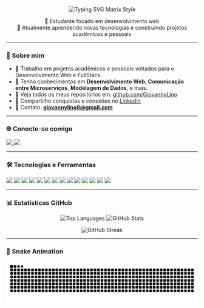<p align="center">
  <img src="https://readme-typing-svg.demolab.com?font=JetBrains+Mono&size=32&duration=3000&pause=1000&color=00FF00&center=true&vCenter=true&width=600&lines=Giovanny+Lino;Desenvolvedor+Web+%2F+Full+Stack" alt="Typing SVG Matrix Style" />
</p>

<p align="center">
  🔭 Estudante focado em desenvolvimento web<br/>
  🌱 Atualmente aprendendo novas tecnologias e construindo projetos acadêmicos e pessoais<br/>
</p>

---

### 🚀 Sobre mim

- 💼 Trabalho em projetos acadêmicos e pessoais voltados para o Desenvolvimento Web e FullStack.
- 🧠 Tenho conhecimentos em **Desenvolvimento Web**, **Comunicação entre Microserviços**, **Modelagem de Dados**, e mais.
- 📁 Veja todos os meus repositórios em: [github.com/GiovannyLino](https://github.com/GiovannyLino)
- 💬 Compartilho conquistas e conexões no [LinkedIn](https://www.linkedin.com/in/giovanny-lino-a54660179/)
- 📧 Contato: **giovannylino9@gmail.com**

---

### 🌐 Conecte-se comigo

<p align="left">
  <a href="https://linkedin.com/in/giovanny-lino-a54660179" target="_blank">
    <img src="https://img.shields.io/badge/LinkedIn-blue?logo=linkedin&logoColor=white" height="30"/>
  </a>
  <a href="mailto:giovannylino9@gmail.com">
    <img src="https://img.shields.io/badge/Gmail-red?logo=gmail&logoColor=white" height="30"/>
  </a>
</p>

---

### 🛠️ Tecnologias e Ferramentas

<p align="left">
  <img src="https://cdn.jsdelivr.net/gh/devicons/devicon/icons/html5/html5-original.svg" width="40"/>
  <img src="https://cdn.jsdelivr.net/gh/devicons/devicon/icons/css3/css3-original.svg" width="40"/>
  <img src="https://cdn.jsdelivr.net/gh/devicons/devicon/icons/javascript/javascript-original.svg" width="40"/>
  <img src="https://cdn.jsdelivr.net/gh/devicons/devicon/icons/typescript/typescript-original.svg" width="40"/>
  <img src="https://cdn.jsdelivr.net/gh/devicons/devicon/icons/react/react-original.svg" width="40"/>
  <img src="https://cdn.jsdelivr.net/gh/devicons/devicon/icons/nodejs/nodejs-original.svg" width="40"/>
  <img src="https://cdn.jsdelivr.net/gh/devicons/devicon/icons/express/express-original.svg" width="40"/>
  <img src="https://cdn.jsdelivr.net/gh/devicons/devicon/icons/mysql/mysql-original.svg" width="40"/>
  <img src="https://cdn.jsdelivr.net/gh/devicons/devicon/icons/java/java-original.svg" width="40"/>
  <img src="https://cdn.jsdelivr.net/gh/devicons/devicon/icons/python/python-original.svg" width="40"/>
  <img src="https://cdn.jsdelivr.net/gh/devicons/devicon/icons/c/c-original.svg" width="40"/>
  <img src="https://cdn.jsdelivr.net/gh/devicons/devicon/icons/bootstrap/bootstrap-plain.svg" width="40"/>
  <img src="https://cdn.jsdelivr.net/gh/devicons/devicon/icons/tailwindcss/tailwindcss-plain.svg" width="40"/>
  <img src="https://cdn.jsdelivr.net/gh/devicons/devicon/icons/postman/postman-original.svg" width="40"/>
</p>

---

### 📊 Estatísticas GitHub

<p align="center">
  <!-- Linguagens mais usadas -->
  <img width="48%" src="https://github-readme-stats.vercel.app/api/top-langs/?username=GiovannyLino&layout=compact&langs_count=8&theme=radical" alt="Top Languages" />
  
  <!-- Estatísticas gerais -->
  <img width="48%" src="https://github-readme-stats.vercel.app/api?username=GiovannyLino&show_icons=true&theme=radical&include_all_commits=true&count_private=true" alt="GitHub Stats" />
</p>

<p align="center">
  <!-- Streak de contribuições -->
  <img src="https://github-readme-streak-stats.herokuapp.com/?user=GiovannyLino&theme=radical" alt="GitHub Streak" />
</p>

---

### 🐍 Snake Animation

<p align="center">
  <img src="https://raw.githubusercontent.com/GiovannyLino/GiovannyLino/output/snake.svg" alt="Snake animation">
</p>
